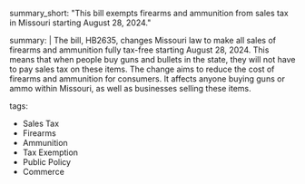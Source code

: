 summary_short: "This bill exempts firearms and ammunition from sales tax in Missouri starting August 28, 2024."

summary: |
  The bill, HB2635, changes Missouri law to make all sales of firearms and ammunition fully tax-free starting August 28, 2024. This means that when people buy guns and bullets in the state, they will not have to pay sales tax on these items. The change aims to reduce the cost of firearms and ammunition for consumers. It affects anyone buying guns or ammo within Missouri, as well as businesses selling these items.

tags:
  - Sales Tax
  - Firearms
  - Ammunition
  - Tax Exemption
  - Public Policy
  - Commerce

